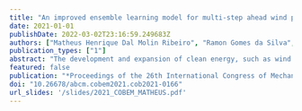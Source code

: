 ```yaml
---
title: "An improved ensemble learning model for multi-step ahead wind power generation forecasting"
date: 2021-01-01
publishDate: 2022-03-02T23:16:59.249683Z
authors: ["Matheus Henrique Dal Molin Ribeiro", "Ramon Gomes da Silva", "Sinvaldo Rodrigues Moreno", "Viviana Mariani", "Leandro Coelho"]
publication_types: ["1"]
abstract: "The development and expansion of clean energy, such as wind energy, are important in the preservation of the environment and development of local economies and an alternative to hydroelectric and thermal energies. In this respect, the development of efficient forecasting models to support the decision-making process is necessary. However, the effect of climatic and demographic factors makes it challenging. This study evaluates bootstrap aggregation efficiency (bagging) combined with a stacking ensemble learning model for short and medium-term (one up to twelve hours ahead) forecasting wind turbine wind power generation for a wind farm located in Parazinho, Brazil. The forecasting accuracy is evaluated through the root mean squared error, mean absolute error, and Theil’s U index of inequality (type 2). The results suggest that for one-hour-ahead forecasting wind power generation, the stacking ensemble learning achieves forecasting errors lower than the combination of stacking with bagging ensemble approach according to all performance criteria and have competitive results concerning the remaining forecasting. In 85.42% of the comparisons, the stacking combined with the bagging ensemble has better accuracy than the stacking ensemble learning model regarding the adopted criteria."
featured: false
publication: "*Proceedings of the 26th International Congress of Mechanical Engineering*"
doi: "10.26678/abcm.cobem2021.cob2021-0166"
url_slides: '/slides/2021_COBEM_MATHEUS.pdf'
---
```


